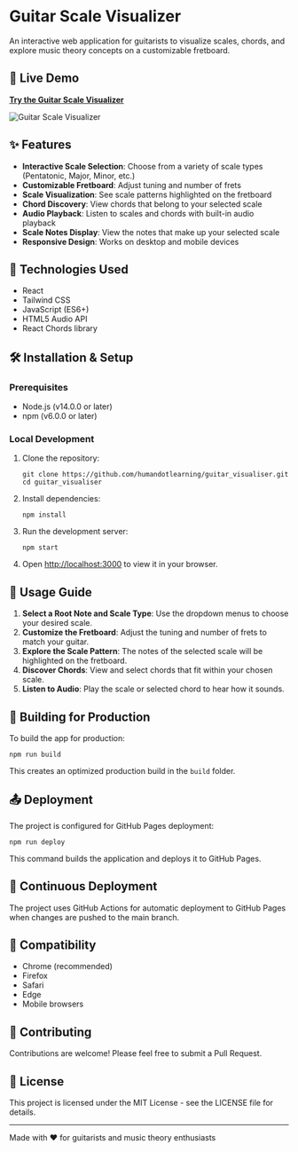 # Guitar Scale Visualizer

An interactive web application for guitarists to visualize scales, chords, and explore music theory concepts on a customizable fretboard.

## 🎸 Live Demo

**[Try the Guitar Scale Visualizer](https://humandotlearning.github.io/guitar_visualiser)**

![Guitar Scale Visualizer](public/guitar-visualizer-screenshot.png)

## ✨ Features

- **Interactive Scale Selection**: Choose from a variety of scale types (Pentatonic, Major, Minor, etc.)
- **Customizable Fretboard**: Adjust tuning and number of frets
- **Scale Visualization**: See scale patterns highlighted on the fretboard
- **Chord Discovery**: View chords that belong to your selected scale
- **Audio Playback**: Listen to scales and chords with built-in audio playback
- **Scale Notes Display**: View the notes that make up your selected scale
- **Responsive Design**: Works on desktop and mobile devices

## 🚀 Technologies Used

- React
- Tailwind CSS
- JavaScript (ES6+)
- HTML5 Audio API
- React Chords library

## 🛠️ Installation & Setup

### Prerequisites
- Node.js (v14.0.0 or later)
- npm (v6.0.0 or later)

### Local Development

1. Clone the repository:
   ```
   git clone https://github.com/humandotlearning/guitar_visualiser.git
   cd guitar_visualiser
   ```

2. Install dependencies:
   ```
   npm install
   ```

3. Run the development server:
   ```
   npm start
   ```

4. Open [http://localhost:3000](http://localhost:3000) to view it in your browser.

## 📝 Usage Guide

1. **Select a Root Note and Scale Type**: Use the dropdown menus to choose your desired scale.
2. **Customize the Fretboard**: Adjust the tuning and number of frets to match your guitar.
3. **Explore the Scale Pattern**: The notes of the selected scale will be highlighted on the fretboard.
4. **Discover Chords**: View and select chords that fit within your chosen scale.
5. **Listen to Audio**: Play the scale or selected chord to hear how it sounds.

## 🔧 Building for Production

To build the app for production:

```
npm run build
```

This creates an optimized production build in the `build` folder.

## 📤 Deployment

The project is configured for GitHub Pages deployment:

```
npm run deploy
```

This command builds the application and deploys it to GitHub Pages.

## 🔄 Continuous Deployment

The project uses GitHub Actions for automatic deployment to GitHub Pages when changes are pushed to the main branch.

## 📱 Compatibility

- Chrome (recommended)
- Firefox
- Safari
- Edge
- Mobile browsers

## 🤝 Contributing

Contributions are welcome! Please feel free to submit a Pull Request.

## 📄 License

This project is licensed under the MIT License - see the LICENSE file for details.

---

Made with ❤️ for guitarists and music theory enthusiasts
